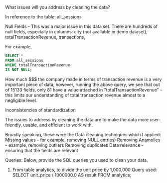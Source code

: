 What issues will you address by cleaning the data?

In reference to the table: all_sessions

Null Fields - This was a major issue in this data set.
There are hundreds of null fields, especially in columns: city (not available in demo dataset), totalTransactionRevenue, transactions, 

For example, 
```SQL
SELECT *
FROM all_sessions
WHERE totalTransactionRevenue
IS NOT NULL;
```

How much $$$ the company made in terms of transaction revenue is a very important piece of data, however, running the above query, we see that out of 15133 fields, only 81 have a value attached in "totalTransactionRevenue" - this limits our understanding of total transaction revenue almost to a negligible level.

Inconsistencies of standardization

The issues to address by cleaning the data are to make the data more user-friendly, usable, and efficient to work with.

Broadly speaking, these were the Data cleaning techniques which I applied:
Missing values - for example, removing NULL entries)
Removing Anamolies - example, removing outliers
Removing duplicates
Data relevance - ensuring that the fields are relevant

Queries:
Below, provide the SQL queries you used to clean your data.

1. From table analytics, to divide the unit price by 1,000,000
   Query used:
   SELECT unit_price / 1000000.0 AS result
FROM analytics;



